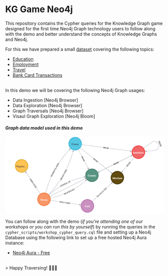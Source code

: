 # **KG Game Neo4j**

This repository contains the Cypher queries for the Knowledge Graph game designed for the first time Neo4j Graph technology users to follow along with the demo and better understand the concepts of Knowledge Graphs and Neo4j.

For this we have prepared a small [dataset](./data/) covering the following topics:

- [Education](./data/sng_education.csv)
- [Employment](./data/sng_work.csv)
- [Travel](./data/sng_trips.csv)
- [Bank Card Transactions](./data/sng_work.csv)

<br>
In this demo we will be covering the following Neo4j Graph usages:

- Data Ingestion [Neo4j Browser]
- Data Exploration [Neo4j Browser]
- Graph Traversals [Neo4j Browser]
- Visaul Graph Exploration [Neo4j Bloom]

#### _Graph data model used in this demo_

![Graph Data Model](./images/sng_graph.png)

You can follow along with the demo (_if you're attending one of our workshops or you can run this by yourself_) by running the queries in the `cypher_scripts/workshop_cypher_query.cql` file and setting up a Neo4j Database using the following link to set up a free hosted Neo4j Aura instance:

- [Neo4j Aura - Free](https://neo4j.com/cloud/aura/)

<br>
> Happy Traversing! 🖖🏾🙂
